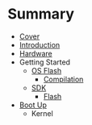 # Summary

* [Cover](README.md)
* [Introduction](documentation/Introduction.md)
* [Hardware](documentation/Hardware.md)
* Getting Started
   * [OS Flash](documentation/OsFlash.md)
       * [Compilation](documentation/OsCompilation.md)
   * [SDK](documentation/Sdk.md)
       * [Flash](documentation/SdkFlash.md)
* [Boot Up](BootUp.md)
   * Kernel


